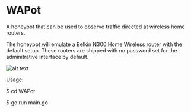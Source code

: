 # WAPot
A honeypot that can be used to observe traffic directed at wireless home routers.


The honeypot will emulate a Belkin N300 Home Wireless router with the default setup.  These routers are shipped with no password set for the adminitrative interface by default.

![alt text](http://www.vapidlabs.com/n300.jpeg)

Usage:

$ cd WAPot

$ go run main.go

